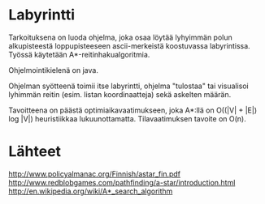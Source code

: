 # Labyrintti

Tarkoituksena on luoda ohjelma, joka osaa löytää lyhyimmän polun alkupisteestä loppupisteeseen ascii-merkeistä koostuvassa labyrintissa. Työssä käytetään A*-reitinhakualgoritmia.

Ohjelmointikielenä on java. 

Ohjelman syötteenä toimii itse labyrintti, ohjelma "tulostaa" tai visualisoi lyhimmän reitin (esim. listan koordinaatteja) sekä askelten määrän.

Tavoitteena on päästä optimiaikavaatimukseen, joka A*:llä on O((|V| + |E|) log |V|) heuristiikkaa lukuunottamatta. Tilavaatimuksen tavoite on O(n). 

# Lähteet
http://www.policyalmanac.org/Finnish/astar_fin.pdf
http://www.redblobgames.com/pathfinding/a-star/introduction.html
http://en.wikipedia.org/wiki/A*_search_algorithm
